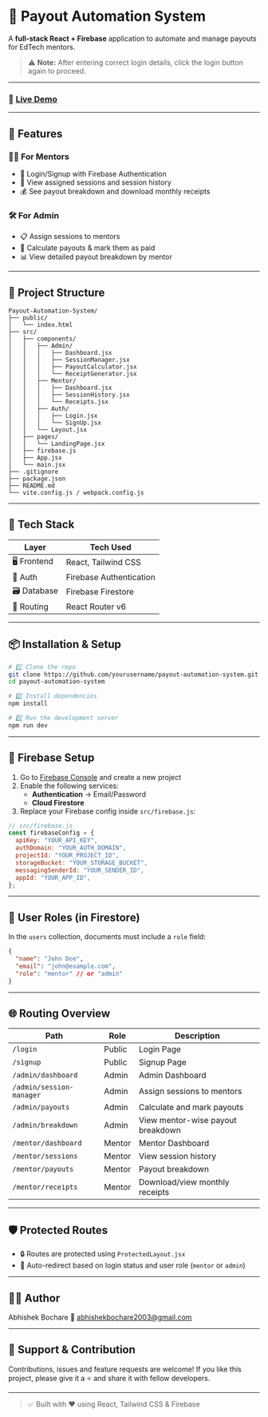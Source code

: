 # 💸 Payout Automation System

A **full-stack React + Firebase** application to automate and manage payouts for EdTech mentors.

> ⚠️ **Note:** After entering correct login details, click the login button again to proceed.

---

### 🚀 [Live Demo]([https://dest-recommendation.netlify.app/](https://payout-automation-system.netlify.app/))

---

## 🚀 Features

### 🧑‍💻 For Mentors
- 🔐 Login/Signup with Firebase Authentication  
- 📅 View assigned sessions and session history  
- 💰 See payout breakdown and download monthly receipts

### 🛠️ For Admin
- 📋 Assign sessions to mentors  
- 🧾 Calculate payouts & mark them as paid  
- 📊 View detailed payout breakdown by mentor

---

## 📁 Project Structure

```
Payout-Automation-System/
├── public/
│   └── index.html
├── src/
│   ├── components/
│   │   ├── Admin/
│   │   │   ├── Dashboard.jsx
│   │   │   ├── SessionManager.jsx
│   │   │   ├── PayoutCalculator.jsx
│   │   │   └── ReceiptGenerator.jsx
│   │   ├── Mentor/
│   │   │   ├── Dashboard.jsx
│   │   │   ├── SessionHistory.jsx
│   │   │   └── Receipts.jsx
│   │   ├── Auth/
│   │   │   ├── Login.jsx
│   │   │   └── SignUp.jsx
│   │   └── Layout.jsx
│   ├── pages/
│   │   └── LandingPage.jsx
│   ├── firebase.js
│   ├── App.jsx
│   └── main.jsx
├── .gitignore
├── package.json
├── README.md
└── vite.config.js / webpack.config.js
```

---

## 🧪 Tech Stack

| Layer       | Tech Used                 |
|-------------|---------------------------|
| 🖥 Frontend | React, Tailwind CSS        |
| 🔐 Auth     | Firebase Authentication    |
| 🗃 Database | Firebase Firestore         |
| 🔀 Routing  | React Router v6            |

---

## 📦 Installation & Setup

```bash
# 1️⃣ Clone the repo
git clone https://github.com/yourusername/payout-automation-system.git
cd payout-automation-system

# 2️⃣ Install dependencies
npm install

# 3️⃣ Run the development server
npm run dev
```

---

## 🔑 Firebase Setup

1. Go to [Firebase Console](https://console.firebase.google.com/) and create a new project  
2. Enable the following services:  
   - **Authentication** → Email/Password  
   - **Cloud Firestore**  
3. Replace your Firebase config inside `src/firebase.js`:

```js
// src/firebase.js
const firebaseConfig = {
  apiKey: "YOUR_API_KEY",
  authDomain: "YOUR_AUTH_DOMAIN",
  projectId: "YOUR_PROJECT_ID",
  storageBucket: "YOUR_STORAGE_BUCKET",
  messagingSenderId: "YOUR_SENDER_ID",
  appId: "YOUR_APP_ID",
};
```

---

## 👥 User Roles (in Firestore)

In the `users` collection, documents must include a `role` field:

```json
{
  "name": "John Doe",
  "email": "john@example.com",
  "role": "mentor" // or "admin"
}
```

---

## 🌐 Routing Overview

| Path                         | Role    | Description                             |
|------------------------------|---------|-----------------------------------------|
| `/login`                     | Public  | Login Page                              |
| `/signup`                    | Public  | Signup Page                             |
| `/admin/dashboard`           | Admin   | Admin Dashboard                         |
| `/admin/session-manager`     | Admin   | Assign sessions to mentors              |
| `/admin/payouts`             | Admin   | Calculate and mark payouts              |
| `/admin/breakdown`           | Admin   | View mentor-wise payout breakdown       |
| `/mentor/dashboard`          | Mentor  | Mentor Dashboard                        |
| `/mentor/sessions`          | Mentor  | View session history                    |
| `/mentor/payouts`           | Mentor  | Payout breakdown                        |
| `/mentor/receipts`          | Mentor  | Download/view monthly receipts          |

---

## 🛡 Protected Routes

- 🔒 Routes are protected using `ProtectedLayout.jsx`
- 🚦 Auto-redirect based on login status and user role (`mentor` or `admin`)

---
## 🧑‍🎓 Author

Abhishek Bochare
📧 abhishekbochare2003@gmail.com

---
## 🙌 Support & Contribution

Contributions, issues and feature requests are welcome!
If you like this project, please give it a ⭐️ and share it with fellow developers.

---

> ✅ Built with ❤️ using React, Tailwind CSS & Firebase
